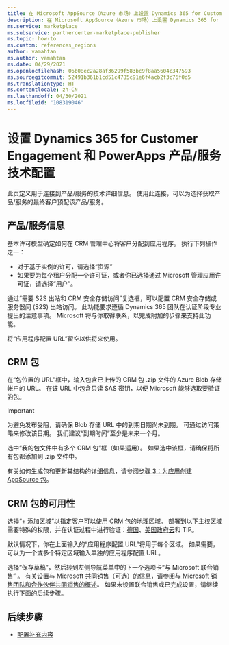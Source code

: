 ```yaml
---
title: 在 Microsoft AppSource（Azure 市场）上设置 Dynamics 365 for Customer Engagement 和 PowerApps 产品/服务技术配置
description: 在 Microsoft AppSource（Azure 市场）上设置 Dynamics 365 for Customer Engagement 和 PowerApps 产品/服务技术配置。
ms.service: marketplace
ms.subservice: partnercenter-marketplace-publisher
ms.topic: how-to
ms.custom: references_regions
author: vamahtan
ms.author: vamahtan
ms.date: 04/29/2021
ms.openlocfilehash: 06b08ec2a28af36299f583bc9f8aa5604c347593
ms.sourcegitcommit: 52491b361b1cd51c4785c91e6f4acb2f3c76f0d5
ms.translationtype: HT
ms.contentlocale: zh-CN
ms.lasthandoff: 04/30/2021
ms.locfileid: "108319046"
---
```

# <a name="set-up-dynamics-365-for-customer-engagement--power-apps-offer-technical-configuration"></a>设置 Dynamics 365 for Customer Engagement 和 PowerApps 产品/服务技术配置

此页定义用于连接到产品/服务的技术详细信息。 使用此连接，可以为选择获取产品/服务的最终客户预配该产品/服务。

## <a name="offer-information"></a>产品/服务信息

基本许可模型确定如何在 CRM 管理中心将客户分配到应用程序。 执行下列操作之一：

- 对于基于实例的许可，请选择“资源”
- 如果要为每个租户分配一个许可证，或者你已选择通过 Microsoft 管理应用许可证，请选择“用户”。

通过“需要 S2S 出站和 CRM 安全存储访问”复选框，可以配置 CRM 安全存储或服务器间 (S2S) 出站访问。 此功能要求遵循 Dynamics 365 团队在认证阶段专业提出的注意事项。 Microsoft 将与你取得联系，以完成附加的步骤来支持此功能。

将“应用程序配置 URL”留空以供将来使用。

## <a name="crm-package"></a>CRM 包

在“包位置的 URL”框中，输入包含已上传的 CRM 包 .zip 文件的 Azure Blob 存储帐户的 URL。 在该 URL 中包含只读 SAS 密钥，以便 Microsoft 能够选取要验证的包。

> [!IMPORTANT]
> 为避免发布受阻，请确保 Blob 存储 URL 中的到期日期尚未到期。 可通过访问策略来修改该日期。 我们建议“到期时间”至少是未来一个月。

选中“我的包文件中有多个 CRM 包”框（如果适用）。 如果选中该框，请确保将所有包都添加到 .zip 文件中。

有关如何生成包和更新其结构的详细信息，请参阅[步骤 3：为应用创建 AppSource 包](/powerapps/developer/common-data-service/create-package-app-appsource)。

## <a name="crm-package-availability"></a>CRM 包的可用性

选择“+ 添加区域”以指定客户可以使用 CRM 包的地理区域。 部署到以下主权区域需要特殊的权限，并在认证过程中进行验证：[德国](../germany/index.yml)、[美国政府云](../azure-government/documentation-government-welcome.md)和 TIP。

默认情况下，你在上面输入的“应用程序配置 URL”将用于每个区域。 如果需要，可以为一个或多个特定区域输入单独的应用程序配置 URL。

选择“保存草稿”，然后转到左侧导航菜单中的下一个选项卡“与 Microsoft 联合销售” 。 有关设置与 Microsoft 共同销售（可选）的信息，请参阅[与 Microsoft 销售团队和合作伙伴共同销售的概述](marketplace-co-sell.md)。 如果未设置联合销售或已完成设置，请继续执行下面的后续步骤。

## <a name="next-steps"></a>后续步骤

- [配置补充内容](dynamics-365-customer-engage-supplemental-content.md)
